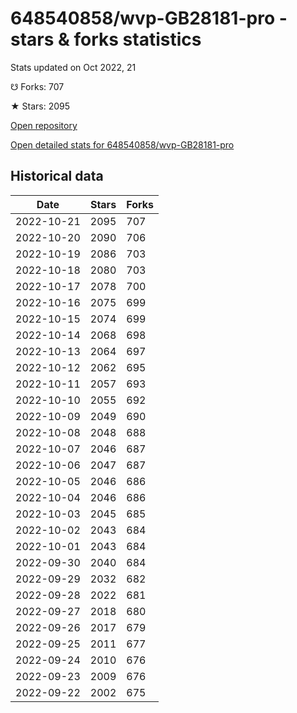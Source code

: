 # 648540858/wvp-GB28181-pro - stars & forks statistics

Stats updated on Oct 2022, 21

☋ Forks: 707

★ Stars: 2095

[Open repository](https://github.com/648540858/wvp-GB28181-pro)

[Open detailed stats for 648540858/wvp-GB28181-pro](https://reviewgithub.com/rep/648540858/wvp-GB28181-pro)

## Historical data
| Date | Stars | Forks |
|------|-------|-------|
| 2022-10-21 | 2095 | 707 | 
| 2022-10-20 | 2090 | 706 | 
| 2022-10-19 | 2086 | 703 | 
| 2022-10-18 | 2080 | 703 | 
| 2022-10-17 | 2078 | 700 | 
| 2022-10-16 | 2075 | 699 | 
| 2022-10-15 | 2074 | 699 | 
| 2022-10-14 | 2068 | 698 | 
| 2022-10-13 | 2064 | 697 | 
| 2022-10-12 | 2062 | 695 | 
| 2022-10-11 | 2057 | 693 | 
| 2022-10-10 | 2055 | 692 | 
| 2022-10-09 | 2049 | 690 | 
| 2022-10-08 | 2048 | 688 | 
| 2022-10-07 | 2046 | 687 | 
| 2022-10-06 | 2047 | 687 | 
| 2022-10-05 | 2046 | 686 | 
| 2022-10-04 | 2046 | 686 | 
| 2022-10-03 | 2045 | 685 | 
| 2022-10-02 | 2043 | 684 | 
| 2022-10-01 | 2043 | 684 | 
| 2022-09-30 | 2040 | 684 | 
| 2022-09-29 | 2032 | 682 | 
| 2022-09-28 | 2022 | 681 | 
| 2022-09-27 | 2018 | 680 | 
| 2022-09-26 | 2017 | 679 | 
| 2022-09-25 | 2011 | 677 | 
| 2022-09-24 | 2010 | 676 | 
| 2022-09-23 | 2009 | 676 | 
| 2022-09-22 | 2002 | 675 | 

